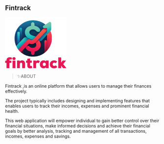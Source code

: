  ## Fintrack
<img width ="200px" src="https://github.com/ManuelPrhyme/tracker/blob/main/Images/1Asset%202%403x.png">
<br> 

> ✨ABOUT 

Fintrack ,is an online platform that allows users to manage their finances effectively.

The project typically includes designing and implementing features that enables users to track their incomes, expenses and prominent financial health.

This web application will empower individual to gain better control over their financial situations, make informed decisions and achieve their financial goals 
  by better analysis, tracking and management of all transactions, incomes, expenses and savings.
  
